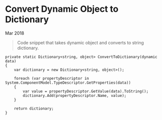 # Convert Dynamic Object to Dictionary

Mar 2018

> Code snippet that takes dynamic object and converts to string dictionary.

```
private static Dictionary<string, object> ConvertToDictionary(dynamic data)
{
    var dictionary = new Dictionary<string, object>();

    foreach (var propertyDescriptor in System.ComponentModel.TypeDescriptor.GetProperties(data))
    {
        var value = propertyDescriptor.GetValue(data).ToString();
        dictionary.Add(propertyDescriptor.Name, value);
    }

    return dictionary;
}
```